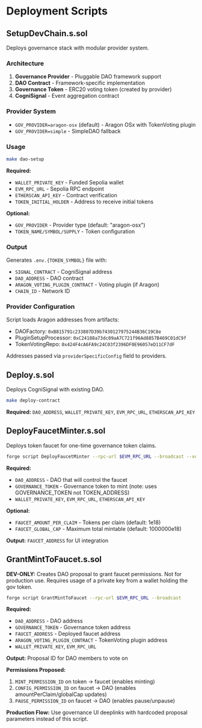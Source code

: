 # Deployment Scripts

## SetupDevChain.s.sol

Deploys governance stack with modular provider system.

### Architecture
1. **Governance Provider** - Pluggable DAO framework support
2. **DAO Contract** - Framework-specific implementation  
3. **Governance Token** - ERC20 voting token (created by provider)
4. **CogniSignal** - Event aggregation contract

### Provider System
- `GOV_PROVIDER=aragon-osx` (default) - Aragon OSx with TokenVoting plugin
- `GOV_PROVIDER=simple` - SimpleDAO fallback

### Usage
```bash
make dao-setup
```

**Required:**
- `WALLET_PRIVATE_KEY` - Funded Sepolia wallet
- `EVM_RPC_URL` - Sepolia RPC endpoint  
- `ETHERSCAN_API_KEY` - Contract verification
- `TOKEN_INITIAL_HOLDER` - Address to receive initial tokens

**Optional:**
- `GOV_PROVIDER` - Provider type (default: "aragon-osx")
- `TOKEN_NAME/SYMBOL/SUPPLY` - Token configuration

### Output

Generates `.env.{TOKEN_SYMBOL}` file with:
- `SIGNAL_CONTRACT` - CogniSignal address
- `DAO_ADDRESS` - DAO contract
- `ARAGON_VOTING_PLUGIN_CONTRACT` - Voting plugin (if Aragon)
- `CHAIN_ID` - Network ID

### Provider Configuration

Script loads Aragon addresses from artifacts:
- DAOFactory: `0xB815791c233807D39b7430127975244B36C19C8e` 
- PluginSetupProcessor: `0xC24188a73dc09aA7C721f96Ad8857B469C01dC9f`
- TokenVotingRepo: `0x424F4cA6FA9c24C03f2396DF0E96057eD11CF7dF`

Addresses passed via `providerSpecificConfig` field to providers.

## Deploy.s.sol

Deploys CogniSignal with existing DAO.

```bash
make deploy-contract
```

**Required:** `DAO_ADDRESS`, `WALLET_PRIVATE_KEY`, `EVM_RPC_URL`, `ETHERSCAN_API_KEY`

## DeployFaucetMinter.s.sol

Deploys token faucet for one-time governance token claims.

```bash
forge script DeployFaucetMinter --rpc-url $EVM_RPC_URL --broadcast --verify --etherscan-api-key $ETHERSCAN_API_KEY
```

**Required:**
- `DAO_ADDRESS` - DAO that will control the faucet
- `GOVERNANCE_TOKEN` - Governance token to mint (note: uses GOVERNANCE_TOKEN not TOKEN_ADDRESS)
- `WALLET_PRIVATE_KEY`, `EVM_RPC_URL`, `ETHERSCAN_API_KEY`

**Optional:**
- `FAUCET_AMOUNT_PER_CLAIM` - Tokens per claim (default: 1e18)
- `FAUCET_GLOBAL_CAP` - Maximum total mintable (default: 1000000e18)

**Output:** `FAUCET_ADDRESS` for UI integration

## GrantMintToFaucet.s.sol

**DEV-ONLY:** Creates DAO proposal to grant faucet permissions. Not for production use. Requires usage of a private key from a wallet holding the gov token.

```bash
forge script GrantMintToFaucet --rpc-url $EVM_RPC_URL --broadcast
```

**Required:**
- `DAO_ADDRESS` - DAO address
- `GOVERNANCE_TOKEN` - Governance token address  
- `FAUCET_ADDRESS` - Deployed faucet address
- `ARAGON_VOTING_PLUGIN_CONTRACT` - TokenVoting plugin address
- `WALLET_PRIVATE_KEY`, `EVM_RPC_URL`

**Output:** Proposal ID for DAO members to vote on

**Permissions Proposed:**
1. `MINT_PERMISSION_ID` on token → faucet (enables minting)
2. `CONFIG_PERMISSION_ID` on faucet → DAO (enables amountPerClaim/globalCap updates)  
3. `PAUSE_PERMISSION_ID` on faucet → DAO (enables pause/unpause)

**Production Flow:** Use governance UI deeplinks with hardcoded proposal parameters instead of this script.